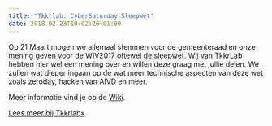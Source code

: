 ```yaml
---
title: "Tkkrlab: CyberSaturday Sleepwet"
date: 2018-02-23T10:02:26+01:00
---
```

Op 21 Maart mogen we allemaal stemmen voor de gemeenteraad en onze mening geven voor de WIV2017 oftewel de sleepwet. Wij van TkkrLab hebben hier wel een mening over en willen deze graag met jullie delen. We zullen wat dieper ingaan op de wat meer technische aspecten van deze wet zoals zeroday, hacken van AIVD en meer.

Meer informatie vind je op de [Wiki](https://tkkrlab.nl/wiki/CyberSaturday_:_Sleepwet).

[Lees meer bij Tkkrlab&raquo;](https://tkkrlab.nl/wordpress/cybersaturday-sleepwet_2018_02_23)